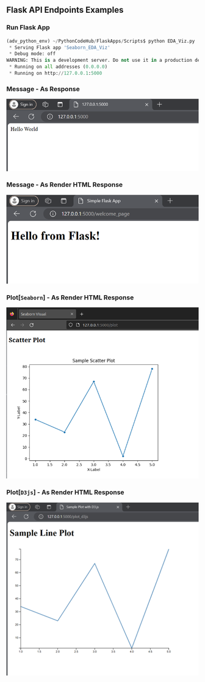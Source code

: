 ## Flask API Endpoints Examples

### Run Flask App

```python
(adv_python_env) ~/PythonCodeHub/FlaskApps/Scripts$ python EDA_Viz.py 
 * Serving Flask app 'Seaborn_EDA_Viz'
 * Debug mode: off
WARNING: This is a development server. Do not use it in a production deployment. Use a production WSGI server instead.
 * Running on all addresses (0.0.0.0)
 * Running on http://127.0.0.1:5000

```

### Message - As Response
![](.ReadmeImages/BasicMessage.png)

### Message - As Render HTML Response
![](.ReadmeImages/Render_Message.png)

### Plot[`Seaborn`] - As Render HTML Response
![](.ReadmeImages/SeabornPlot.png)

### Plot[`D3js`] - As Render HTML Response
![](.ReadmeImages/D3js_Plot.png)